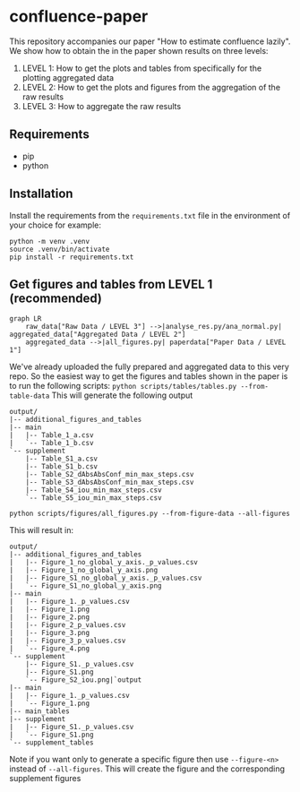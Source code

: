 # confluence-paper
This repository accompanies our paper "How to estimate confluence lazily".
We show how to obtain the in the paper shown results on three levels:
1. LEVEL 1: How to get the plots and tables from specifically for the plotting aggregated data
2. LEVEL 2: How to get the plots and figures from the aggregation of the raw results
3. LEVEL 3: How to aggregate the raw results

## Requirements
- pip
- python

## Installation
Install the requirements from the `requirements.txt` file in the environment of your choice for example:
```
python -m venv .venv
source .venv/bin/activate
pip install -r requirements.txt
```

## Get figures and tables from LEVEL 1 (recommended)
```mermaid
graph LR
    raw_data["Raw Data / LEVEL 3"] -->|analyse_res.py/ana_normal.py| aggregated_data["Aggregated Data / LEVEL 2"]
    aggregated_data -->|all_figures.py| paperdata["Paper Data / LEVEL 1"]

```

We've already uploaded the fully prepared and aggregated data to this very repo. So the easiest way to get the figures and tables shown in the paper is to run the following scripts:
```python scripts/tables/tables.py --from-table-data```
This will generate the following output
```
output/
|-- additional_figures_and_tables
|-- main
|   |-- Table_1_a.csv
|   `-- Table_1_b.csv
`-- supplement
    |-- Table_S1_a.csv
    |-- Table_S1_b.csv
    |-- Table_S2_dAbsAbsConf_min_max_steps.csv
    |-- Table_S3_dAbsAbsConf_min_max_steps.csv
    |-- Table_S4_iou_min_max_steps.csv
    `-- Table_S5_iou_min_max_steps.csv
```

```python scripts/figures/all_figures.py --from-figure-data --all-figures```

This will result in:
```
output/
|-- additional_figures_and_tables
|   |-- Figure_1_no_global_y_axis._p_values.csv
|   |-- Figure_1_no_global_y_axis.png
|   |-- Figure_S1_no_global_y_axis._p_values.csv
|   `-- Figure_S1_no_global_y_axis.png
|-- main
|   |-- Figure_1._p_values.csv
|   |-- Figure_1.png
|   |-- Figure_2.png
|   |-- Figure_2_p_values.csv
|   |-- Figure_3.png
|   |-- Figure_3_p_values.csv
|   `-- Figure_4.png
`-- supplement
    |-- Figure_S1._p_values.csv
    |-- Figure_S1.png
    `-- Figure_S2_iou.png|`output
|-- main
|   |-- Figure_1._p_values.csv
|   `-- Figure_1.png
|-- main_tables
|-- supplement
|   |-- Figure_S1._p_values.csv
|   `-- Figure_S1.png
`-- supplement_tables
```





Note if you want only to generate a specific figure then use `--figure-<n>` instead of `--all-figures`. This will create the figure and the corresponding supplement figures

